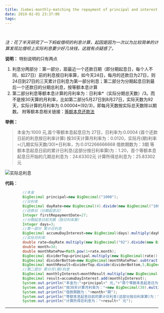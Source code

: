 ```yaml
---
title: Jiebei-monthly-matching the repayment of principal and interest
date: 2019-02-01 23:37:00
tags: 
---
```


﻿

﻿*注：花了半天研究了一下蚂蚁借呗的利息计算，起因是因为一次以为比较简单的计算发现比借呗上实际利息要少好几块钱，这就有点疑惑了。*

**说明：**
特别说明的只有两点
 1. 利息分两部分：第一部分，距最近一个还款日期（即分期起息日，每个人不同，如27日）前的利息按日利率算，如今天24日，每月的还款日为27日，则24日到27日的三天累计日利息为第一部分利息；第二部分为分期起息日到最后一个还款日的分期总利息，按等额本息计算
 2.  第二部分利息等额本息计算的月利率为：日利率*（实际分期总天数）/3。而不是按30天算的月利率，比如第二部分5月27日到8月27日，实际天数为92天，实际计算的月利率为 0.00004\*(92/3)，即每月天数按实际总天数除以期数。
 附等额本息相关链接：[等额本息还款法](http://wiki.mbalib.com/wiki/%E7%AD%89%E9%A2%9D%E6%9C%AC%E6%81%AF%E8%BF%98%E6%AC%BE%E6%B3%95)


**举例：**
>本金为:1000 元,首个等额本息起息日为 27日，日利率为:0.0004 (首个还款日前的利息按日利率计算)
按30天计算月利率为：0.0120，实际月(期)利率=(几期实际天数/30)*日利率，为:0.012266666668
借款期数为：3期
等额本息起息日前的累计日利息(这部分按日利率算)为：1.20，首个等额本息起息日开始的几期总利息为：24.63302元
计算所得总利息为：25.83302 元

![实际总利息](https://img-blog.csdn.net/20180524101150520?watermark/2/text/aHR0cHM6Ly9ibG9nLmNzZG4ubmV0L2NoZWV0YWhsb3Zlcg==/font/5a6L5L2T/fontsize/400/fill/I0JBQkFCMA==/dissolve/70)

**代码**：
```java
        //本金
        BigDecimal principal=new BigDecimal("1000");
        //日利率
        BigDecimal dayRate=new BigDecimal(4).divide(new BigDecimal("10000"));
        //还款日（分期起息日）
        Integer firstRepaymentDate=27;
        //分期起息日前天数（按日利率算）
        Integer days=3;
        //第一部分 累计日利息
        BigDecimal accumuDayInterest=new BigDecimal(days).multiply(dayRate).multiply(principal).setScale(2);
        //实际月利率
        double rate=dayRate.multiply(new BigDecimal("92").divide(new BigDecimal("3"),8,BigDecimal.ROUND_HALF_UP)).doubleValue();
        double month=3d;
        double monthRatePow=Math.pow(1+rate,month);
        BigDecimal dividerTop=principal.multiply(new BigDecimal(rate)).multiply(new BigDecimal(monthRatePow));
        BigDecimal dividerBottom=new BigDecimal(monthRatePow).subtract(new BigDecimal(1));
        BigDecimal monthResult=dividerTop.divide(dividerBottom,5,BigDecimal.ROUND_HALF_UP);
        //第二部分 累计月(期)利息
        BigDecimal monthlyInterest=monthResult.multiply(new BigDecimal(month)).subtract(principal);
        BigDecimal result=accumuDayInterest.add(monthlyInterest);
        System.out.println("本金为:"+principal+" 元,"+"首个等额本息起息日为 "+firstRepaymentDate+"日"+"，"+"日利率为:"+dayRate+" (首个还款日前的利息按日利率计算)");
        System.out.println("按30天计算月利率为："+new BigDecimal(30).multiply(dayRate)+"，"+"实际月(期)利率=(几期实际天数/30)*日利率，为:"+rate);
        System.out.println("借款期数为："+month+"期");
        System.out.println("等额本息起息日前的累计日利息(这部分按日利率算)为："+accumuDayInterest+"，"+"首个等额本息起息日开始的几期总利息为："+monthlyInterest+"元");
        System.out.println("计算所得总利息为："+result+" 元");
```
***